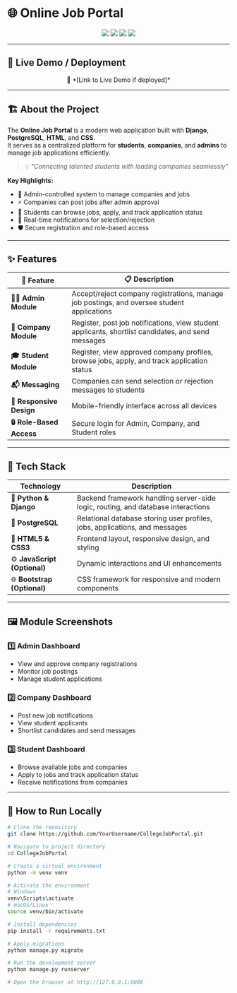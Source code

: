 # 🌐 Online Job Portal

<p align="center">
  <img src="https://img.shields.io/badge/Status-Completed-brightgreen?style=for-the-badge&logo=python&logoColor=white" />
  <img src="https://img.shields.io/badge/Backend-Django-green?style=for-the-badge&logo=django&logoColor=white" />
  <img src="https://img.shields.io/badge/Database-PostgreSQL-blue?style=for-the-badge&logo=postgresql&logoColor=white" />
  <img src="https://img.shields.io/badge/Frontend-HTML5%20%7C%20CSS3-orange?style=for-the-badge&logo=html5" />
</p>

---

## 🚀 Live Demo / Deployment  

<p align="center">
🔗 *[Link to Live Demo if deployed]*  
</p>

---

## 🏗️ About the Project  

The **Online Job Portal** is a modern web application built with **Django**, **PostgreSQL**, **HTML**, and **CSS**.  
It serves as a centralized platform for **students**, **companies**, and **admins** to manage job applications efficiently.  

> 💡 *"Connecting talented students with leading companies seamlessly"*  

**Key Highlights:**  
- 🌟 Admin-controlled system to manage companies and jobs  
- ⚡ Companies can post jobs after admin approval  
- 📱 Students can browse jobs, apply, and track application status  
- 🎯 Real-time notifications for selection/rejection  
- 🛡️ Secure registration and role-based access  

---

## ✨ Features  

| 🧩 Feature | 📋 Description |
|------------|----------------|
| **👨‍💼 Admin Module** | Accept/reject company registrations, manage job postings, and oversee student applications |
| **🏢 Company Module** | Register, post job notifications, view student applicants, shortlist candidates, and send messages |
| **🎓 Student Module** | Register, view approved company profiles, browse jobs, apply, and track application status |
| **📬 Messaging** | Companies can send selection or rejection messages to students |
| **📱 Responsive Design** | Mobile-friendly interface across all devices |
| **🔒 Role-Based Access** | Secure login for Admin, Company, and Student roles |

---

## 🧱 Tech Stack  

| Technology | Description |
|------------|-------------|
| 🐍 **Python & Django** | Backend framework handling server-side logic, routing, and database interactions |
| 🐘 **PostgreSQL** | Relational database storing user profiles, jobs, applications, and messages |
| 🎨 **HTML5 & CSS3** | Frontend layout, responsive design, and styling |
| ⚙️ **JavaScript (Optional)** | Dynamic interactions and UI enhancements |
| 🌐 **Bootstrap (Optional)** | CSS framework for responsive and modern components |

---

## 🖼️ Module Screenshots  

### 1️⃣ Admin Dashboard  
- View and approve company registrations  
- Monitor job postings  
- Manage student applications  

### 2️⃣ Company Dashboard  
- Post new job notifications  
- View student applicants  
- Shortlist candidates and send messages  

### 3️⃣ Student Dashboard  
- Browse available jobs and companies  
- Apply to jobs and track application status  
- Receive notifications from companies  

---

## 🔧 How to Run Locally  

```bash
# Clone the repository
git clone https://github.com/YourUsername/CollegeJobPortal.git

# Navigate to project directory
cd CollegeJobPortal

# Create a virtual environment
python -m venv venv

# Activate the environment
# Windows
venv\Scripts\activate
# macOS/Linux
source venv/bin/activate

# Install dependencies
pip install -r requirements.txt

# Apply migrations
python manage.py migrate

# Run the development server
python manage.py runserver

# Open the browser at http://127.0.0.1:8000

